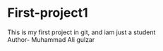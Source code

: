 # First-project1
This is my first project in git, and iam just a student
<br>
Author- Muhammad Ali gulzar

